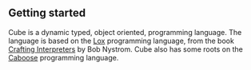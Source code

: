 ## Getting started

Cube is a dynamic typed, object oriented, programming language. The language is based on the [Lox](http://craftinginterpreters.com/the-lox-language.html) programming language, from the book [Crafting Interpreters](http://craftinginterpreters.com/) by Bob Nystrom. Cube also has some roots on the [Caboose](https://docs.caboose.ga/) programming language.
